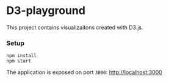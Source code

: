 # D3-playground

This project contains visualizaitons created with D3.js.

### Setup

```
npm install
npm start
```

The application is exposed on port `3000`: [http://localhost:3000](http://localhost:3000)
